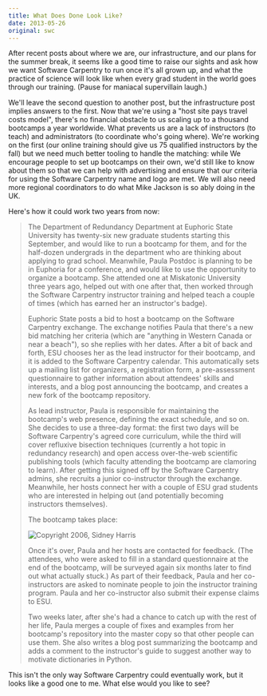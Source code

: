 ```yaml
---
title: What Does Done Look Like?
date: 2013-05-26
original: swc
---
```

<p>
  After recent posts about
  where we are,
  our infrastructure,
  and
  our plans for the summer break,
  it seems like a good time to raise our sights and ask
  how we want Software Carpentry to run once it's all grown up,
  and what the practice of science will look like
  when every grad student in the world goes through our training.
  (Pause for maniacal supervillain laugh.)
</p>
<p>
  We'll leave the second question to another post,
  but the infrastructure post
  implies answers to the first.
  Now that we're using a "host site pays travel costs model",
  there's no financial obstacle to us scaling up to a thousand bootcamps a year worldwide.
  What prevents us are a lack of instructors (to teach)
  and administrators (to coordinate who's going where).
  We're working on the first
  (our online training
  should give us 75 qualified instructors by the fall)
  but we need much better tooling to handle the matching:
  while We encourage people to set up bootcamps on their own,
  we'd still like to know about them
  so that we can help with advertising
  and ensure that our criteria for using the Software Carpentry name and logo are met.
  We will also need more regional coordinators to do
  what Mike Jackson is so ably doing in the UK.
</p>
<p>
  Here's how it could work two years from now:
</p>
<blockquote>
  <p>
    The Department of Redundancy Department at Euphoric State University
    has twenty-six new graduate students starting this September,
    and would like to run a bootcamp for them,
    and for the half-dozen undergrads in the department
    who are thinking about applying to grad school.
    Meanwhile,
    Paula Postdoc is planning to be in Euphoria for a conference,
    and would like to use the opportunity to organize a bootcamp.
    She attended one at Miskatonic University three years ago,
    helped out with one after that,
    then worked through the Software Carpentry instructor training
    and helped teach a couple of times
    (which has earned her an instructor's badge).
  </p>
  <p>
    Euphoric State posts a bid to host a bootcamp on the Software Carpentry exchange.
    The exchange notifies Paula that there's a new bid matching her criteria
    (which are "anything in Western Canada or near a beach"),
    so she replies with her dates.
    After a bit of back and forth,
    ESU chooses her as the lead instructor for their bootcamp,
    and it is added to the Software Carpentry calendar.
    This automatically sets up a mailing list for organizers,
    a registration form,
    a pre-assessment questionnaire to gather information about attendees' skills and interests,
    and a blog post announcing the bootcamp,
    and creates a new fork of the bootcamp repository.
  </p>
  <p>
    As lead instructor,
    Paula is responsible for maintaining the bootcamp's web presence,
    defining the exact schedule,
    and so on.
    She decides to use a three-day format:
    the first two days will be Software Carpentry's agreed core curriculum,
    while the third will cover refluxive bisection techniques
    (currently a hot topic in redundancy research)
    and open access over-the-web scientific publishing tools
    (which faculty attending the bootcamp are clamoring to learn).
    After getting this signed off by the Software Carpentry admins,
    she recruits a junior co-instructor through the exchange.
    Meanwhile,
    her hosts connect her with a couple of ESU grad students
    who are interested in helping out
    (and potentially becoming instructors themselves).
  </p>
  <p>
    The bootcamp takes place:
  </p>
  <img src="@root/files/2013/05/miracle.jpg" alt="Copyright 2006, Sidney Harris" class="centered">
  <p>
    Once it's over,
    Paula and her hosts are contacted for feedback.
    (The attendees,
    who were asked to fill in a standard questionnaire at the end of the bootcamp,
    will be surveyed again six months later to find out what actually stuck.)
    As part of their feedback,
    Paula and her co-instructors are asked to nominate people
    to join the instructor training program.
    Paula and her co-instructor also submit their expense claims to ESU.
  </p>
  <p>
    Two weeks later,
    after she's had a chance to catch up with the rest of her life,
    Paula merges a couple of fixes and examples from her bootcamp's repository
    into the master copy
    so that other people can use them.
    She also writes a blog post summarizing the bootcamp
    and adds a comment to the instructor's guide
    to suggest another way to motivate dictionaries in Python.
  </p>
</blockquote>
<p>
  This isn't the only way Software Carpentry could eventually work,
  but it looks like a good one to me.
  What else would you like to see?
</p>
